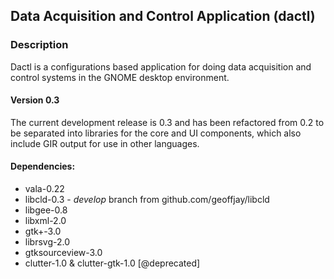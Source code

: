 ## Data Acquisition and Control Application (dactl)

### Description

Dactl is a configurations based application for doing data acquisition and
control systems in the GNOME desktop environment.

#### Version 0.3

The current development release is 0.3 and has been refactored from 0.2 to be
separated into libraries for the core and UI components, which also include GIR
output for use in other languages.

#### Dependencies:

- vala-0.22
- libcld-0.3 - _develop_ branch from github.com/geoffjay/libcld
- libgee-0.8
- libxml-2.0
- gtk+-3.0
- librsvg-2.0
- gtksourceview-3.0
- clutter-1.0 & clutter-gtk-1.0 [@deprecated]

